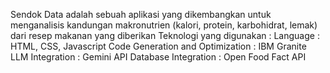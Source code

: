 Sendok Data adalah sebuah aplikasi yang dikembangkan untuk menganalisis kandungan makronutrien (kalori, protein, karbohidrat, lemak) dari resep makanan yang diberikan
Teknologi yang digunakan :
Language : HTML, CSS, Javascript
Code Generation and Optimization : IBM Granite
LLM Integration : Gemini API
Database Integration : Open Food Fact API
